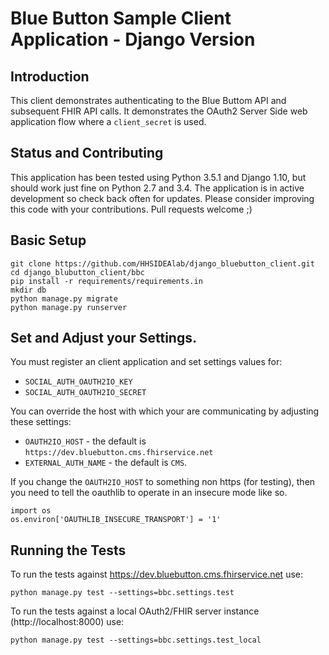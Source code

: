 Blue Button Sample Client Application - Django Version
======================================================

## Introduction

This client demonstrates authenticating to the Blue Buttom API and subsequent FHIR API calls.
It demonstrates the OAuth2 Server Side web application flow where a `client_secret` is used.

## Status and Contributing

This application has been tested using Python 3.5.1 and Django 1.10, but should work just fine
on Python 2.7 and 3.4. The application is in active development so check back often for updates.
Please consider improving this code with your contributions. Pull requests welcome ;)

## Basic Setup

    git clone https://github.com/HHSIDEAlab/django_bluebutton_client.git
    cd django_blubutton_client/bbc
    pip install -r requirements/requirements.in
    mkdir db
    python manage.py migrate
    python manage.py runserver

## Set and Adjust your Settings.

You must register an client application and set settings values for:

  * `SOCIAL_AUTH_OAUTH2IO_KEY`
  * `SOCIAL_AUTH_OAUTH2IO_SECRET`

You can override the host with which your are communicating by adjusting these settings:

  *  `OAUTH2IO_HOST`   - the default is `https://dev.bluebutton.cms.fhirservice.net`
  *  `EXTERNAL_AUTH_NAME` - the default is `CMS`.

If you change the `OAUTH2IO_HOST` to something non https (for testing), then you need to
tell the oauthlib to operate in an insecure mode like so.

    import os 
    os.environ['OAUTHLIB_INSECURE_TRANSPORT'] = '1'

## Running the Tests

To run the tests against https://dev.bluebutton.cms.fhirservice.net use:

    python manage.py test --settings=bbc.settings.test

To run the tests against a local OAuth2/FHIR server instance (http://localhost:8000) use:

    python manage.py test --settings=bbc.settings.test_local
